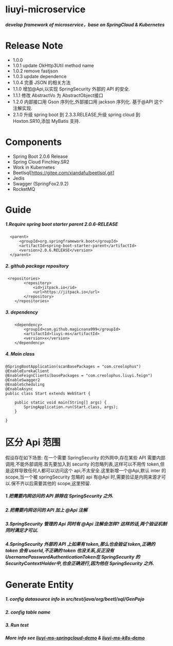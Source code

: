 # liuyi-microservice
##### develop framework of microservice，base on SpringCloud &amp; Kubernetes

# Release Note

* 1.0.0
* 1.0.1 update OkHttp3Util method name
* 1.0.2 remove fastjson
* 1.0.3 update dependence
* 1.0.4 完善 JSON 的相关方法
* 1.1.0 增加@Api,以实现 SpringSecurity 外部的 API 的安全.
* 1.1.1 修改 AbstractVo 为 AbstractObject接口
* 1.2.0 内部接口用 Gson 序列化,外部接口用 jackson 序列化. 基于@API 这个注解实现.
* 2.1.0 升级 spring boot 到 2.3.3.RELEASE,升级 spring cloud 到 Hoxton.SR10,添加 MyBatis 支持.

# Components

* Spring Boot 2.0.6 Release
* Spring Cloud Finchley.SR2
* Work in Kubernetes
* Beetlsql[https://gitee.com/xiandafu/beetlsql.git]
* Jedis
* Swagger (SpringFox2.9.2)
* RocketMQ

# Guide
##### 1.Require spring boot starter parent 2.0.6-RELEASE
```
  <parent>
      <groupId>org.springframework.boot</groupId>
      <artifactId>spring-boot-starter-parent</artifactId>
      <version>2.0.6.RELEASE</version>
  </parent>
```

##### 2. github package repository
```
 <repositories>
        <repository>
            <id>jitpack.io</id>
            <url>https://jitpack.io</url>
        </repository>
    </repositories>
```

##### 3. dependency
```
    <dependency>
        <groupId>com.github.magicnana999</groupId>
        <artifactId>liuyi-ms</artifactId>
        <version>x</version>
    </dependency>
```


##### 4. Main class
```
@SpringBootApplication(scanBasePackages = "com.creolophus")
@EnableEurekaClient
@EnableFeignClients(basePackages = "com.creolophus.liuyi.feign")
@EnableSwagger2
@EnableScheduling
@EnableAsync
public class Start extends WebStart {

    public static void main(String[] args) {
        SpringApplication.run(Start.class, args);
    }

}
```

# 区分 Api 范围
假设存在如下场景:
在一个需要 SpringSecurity 的外网中,存在某些 API 需要内部调用,不能外部调用.首先要加入到 security 的忽略列表,这样可以不用传 token,但是这样导致任何人都可以访问这个 api,不太安全.这里新增一个@Api,默认 inter 的 scope,当一个被 springSecurity 忽略的 api 有@Api 时,需要验证是内网来源才可以.保不齐以后需要其他的 scope,这里预留.


##### 1.把需要内网访问的 API 排除在 SpringSecurity 之外.
##### 2.把需要内网访问的 API 加上 @Api 注解
##### 3.SpringSecurity 管理的 Api 同时有 @Api 注解会怎样? 这样的话,两个验证机制同时满足才可以.
##### 4.SpringSecurity 外部的 API 上如果有 token,那么也会验证 token,正确的 token 会有 userId,不正确的 token 也没关系,反正没有UsernamePasswordAuthenticationToken在 SpringSecurity 的SecurityContextHolder中,也会正确进行,因为他在 SpringSecurity 之外.

# Generate Entity
##### 1. config datasource info in src/test/java/org/beetl/sql/GenPojo
##### 2. config table name 
##### 3. Run test

##### More info see [liuyi-ms-springcloud-demo](https://github.com/magicnana999/liuyi-ms-springcloud-demo) & [liuyi-ms-k8s-demo](https://github.com/magicnana999/liuyi-ms-k8s-demo)
